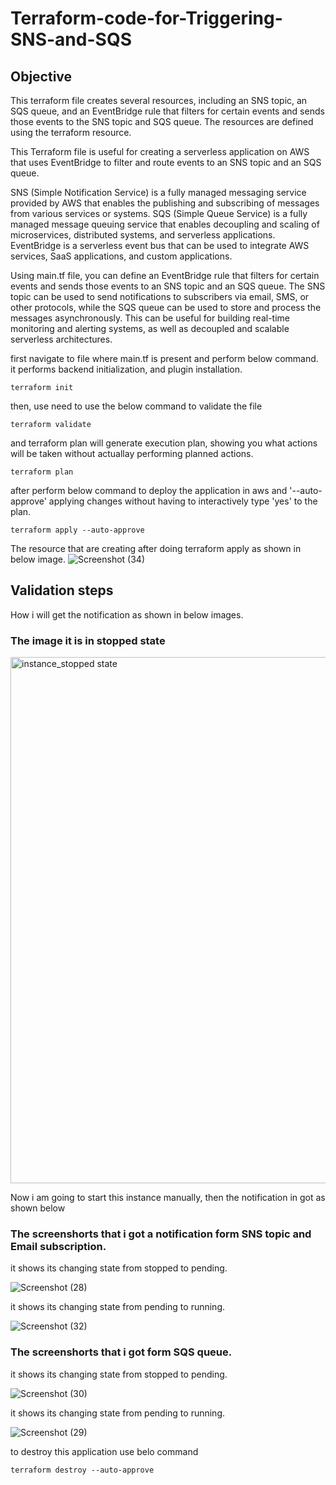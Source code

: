 # Terraform-code-for-Triggering-SNS-and-SQS

## Objective

This terraform file creates several resources, including an SNS topic, an SQS queue, and an EventBridge rule 
that filters for certain events and sends those events to the SNS topic and SQS queue. The resources are defined 
using the terraform resource.

This Terraform file  is useful for creating a serverless application on AWS that uses EventBridge to filter and route events to 
an SNS topic and an SQS queue. 

SNS (Simple Notification Service) is a fully managed messaging service provided by AWS that enables the publishing and subscribing of messages 
from various services or systems. 
SQS (Simple Queue Service) is a fully managed message queuing service that enables decoupling and scaling of microservices, 
distributed systems, and serverless applications. 
EventBridge is a serverless event bus that can be used to integrate AWS services, SaaS applications, and custom applications.

Using main.tf file, you can define an EventBridge rule that filters for certain events and sends those events to an SNS topic and an SQS queue. 
The SNS topic can be used to send notifications to subscribers via email, SMS, or other protocols, 
while the SQS queue can be used to store and process the messages asynchronously. This can be useful for building real-time monitoring and alerting systems, as well as decoupled and scalable serverless architectures.

first navigate to file where main.tf is present and perform below command. it performs backend initialization, and plugin installation.
```t
terraform init
```
then, use need to use the below command to validate the file
```t
terraform validate
```
and terraform plan will generate execution plan, showing you what actions will be taken without actuallay performing planned actions.
```t
terraform plan
```
after perform below command to deploy the application in aws and '--auto-approve' applying changes without having to interactively type 'yes' to the plan.
```t
terraform apply --auto-approve
```
The resource that are creating after doing terraform apply as shown in below image.
![Screenshot (34)](https://user-images.githubusercontent.com/120295902/232740479-98528ca0-f31e-4b22-9455-9f0ce4328f9f.png)

## Validation steps

How i will get the notification as shown in below images.
### The image it is in stopped state

<img width="842" alt="instance_stopped state" src="https://user-images.githubusercontent.com/120295902/232736384-cd47ba2d-4f33-4bc9-b4f9-3bd886d8f569.png">

Now i am going to start this instance manually, then the notification in got as shown below

### The screenshorts that i got a notification form SNS topic and Email subscription.
it shows its changing state from stopped to pending.

![Screenshot (28)](https://user-images.githubusercontent.com/120295902/232382197-761c170a-aed5-4af0-b4b2-6cfe8f4bbd97.png)

it shows its changing state from pending to running.

![Screenshot (32)](https://user-images.githubusercontent.com/120295902/232382345-afc8426a-4de6-43ff-a60d-47c503fbae0c.png)

### The screenshorts that i got form SQS queue.

it shows its changing state from stopped to pending.

![Screenshot (30)](https://user-images.githubusercontent.com/120295902/232382754-bfc0a90a-f4a4-4ef1-95c8-9ceb646f907d.png)

it shows its changing state from pending to running.

![Screenshot (29)](https://user-images.githubusercontent.com/120295902/232382572-6ea99cba-610c-4368-a24c-b7fc8bc80640.png)

to destroy this application use belo command
```t
terraform destroy --auto-approve
```
